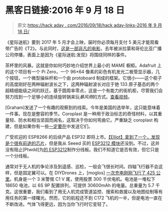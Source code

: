 # 黑客日链接:2016 年 9 月 18 日

> 原文:[https://hack aday . com/2016/09/18/hack aday-links-2016 年 9 月 18 日/](https://hackaday.com/2016/09/18/hackaday-links-september-18-2016/)

《星际迷航》要到 2017 年 5 月才会上映，届时你必须每月支付 5 美元才能观看带广告的《T2》。与此同时，[这是一部非凡的电影](https://www.youtube.com/watch?v=1W1_8IV8uhA)，去年被派拉蒙和哥伦比亚广播公司停播，表面上是因为《星际迷航:发现》将围绕同样的事件。

茶杯里的风暴。这就是你如何巧妙地介绍世界上最小的 MAME 橱柜。Adafruit 上的这个项目有一个 Pi Zero，一个 96×64 像素的彩色有机发光二极管显示器，几个按钮，一个微型操纵杆和一个由 protoboard 制成的框架。它很小——这个柜子的高度刚好在两种辐射波长之下，这两种辐射波长对应于铯 133 原子基态的两个超精细能级之间的跃迁。基于圆周率零点，这是一个有能力的街机柜，尽管我们会努力找到一个足够小的连续旋转锅来玩*暴风雨*的方式。[查看视频](https://www.youtube.com/watch?v=0O0DeRL7P-w&feature=youtu.be)。

[Graham]发送了一个有趣的观察到的线索。今年是美国的选举年，这只能意味着一件事。现在是整容的季节。Coroplast 是一种用于政治标志的奇怪材料，以其重量轻、防水和相当坚固而闻名，这取决于你如何弯曲它。严重缺乏 coroplast 构建，但是如果你有一些[一定要在](http://hackaday.com/submit-a-tip/)中发送它们。

广受欢迎的 ESP8266 的后续产品 ESP32 即将上市。[【Elliot】拿到了一个，发现是个很有前途的芯片](http://hackaday.com/2016/09/15/esp32-hands-on-awesome-promise/)，但是我从 Seeed 买的 [ESP3212 模块](https://www.seeedstudio.com/ESP3212-Wifi-Bluetooth-Combo-Module-p-2706.html)还没到。不过，这并没有阻止[Ptwdd]为[的 ESP3212](https://www.tindie.com/products/dude8604/esp3212-breakout-board-alpha/)制作分线板。我们不知道它是否有效，但它只是一个分线板。

通常对于无人机的争论涉及到遥感、巡检，一般会飞很长时间。四轴飞行器不会这样，但是固定翼可以。在 DIYDrones 上，[moglos] [一次充电刚刚飞行了 425 公里](http://diydrones.com/profiles/blogs/anatomy-of-a-425km-flight)。机身是一个 3 米警惕 C1 V 尾，使用股票 300 千伏电机。电池是一堆松下 18650 电池，以 6S 9P 配置排列，可提供 30600mAh 的电量。总重量为 5.7 千克。这很重要，我们看到了用无人机完成管道监控、搜索和救援以及地图绘制等有用任务的第一缕曙光。然而，它的航程还不到 C172 飞机的一半，但是电池一直在不断改进。气体飞得更远，因为当你飞行时它变轻了。